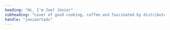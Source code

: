 ```yaml
---
heading: "Hi, I'm Joel Júnior"
subheading: "Lover of good cooking, coffee and fascinated by distributed systems and how they break."
handle: "junioortads"
---
```

